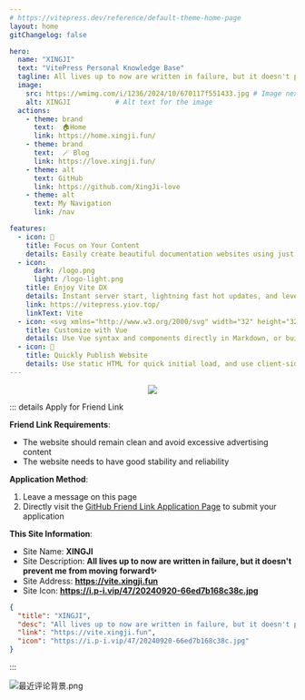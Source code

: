 ```yaml
---
# https://vitepress.dev/reference/default-theme-home-page
layout: home
gitChangelog: false

hero:
  name: "XINGJI"
  text: "VitePress Personal Knowledge Base"
  tagline: All lives up to now are written in failure, but it doesn't prevent me from moving forward✨
  image:
    src: https://wmimg.com/i/1236/2024/10/670117f551433.jpg # Image next to the text and tagline area
    alt: XINGJI           # Alt text for the image
  actions:
    - theme: brand
      text:  🏠Home
      link: https://home.xingji.fun/
    - theme: brand
      text:  🪄 Blog
      link: https://love.xingji.fun/
    - theme: alt
      text: GitHub
      link: https://github.com/XingJi-love
    - theme: alt
      text: My Navigation
      link: /nav

features:
  - icon: 📝
    title: Focus on Your Content
    details: Easily create beautiful documentation websites using just Markdown
  - icon: 
      dark: /logo.png
      light: /logo-light.png
    title: Enjoy Vite DX
    details: Instant server start, lightning fast hot updates, and leverage Vite ecosystem plugins.
    link: https://vitepress.yiov.top/
    linkText: Vite
  - icon: <svg xmlns="http://www.w3.org/2000/svg" width="32" height="32"><path fill="#41b883" d="M24.4 3.925H30l-14 24.15L2 3.925h10.71l3.29 5.6 3.22-5.6Z"/><path fill="#41b883" d="m2 3.925 14 24.15 14-24.15h-5.6L16 18.415 7.53 3.925Z"/><path fill="#35495e" d="M7.53 3.925 16 18.485l8.4-14.56h-5.18L16 9.525l-3.29-5.6Z"/></svg>
    title: Customize with Vue
    details: Use Vue syntax and components directly in Markdown, or build custom themes with Vue
  - icon: 🚀
    title: Quickly Publish Website
    details: Use static HTML for quick initial load, and use client-side routing for quick post-navigation load
---
```


<!-- index.md -->
<HomeUnderline />

<!-- index.md -->
<DataPanel />

<!-- index.md -->
<confetti />

<p align="center">
<img src="https://readme-typing-svg.demolab.com?font=Orbitron&size=25&pause=1000&center=true&vCenter=true&random=false&width=600&lines=Welcome+to+my+VitePress+Blog+page!;I+am+XINGJI+obsessed+with+programming!" />
</p>

<!-- index.md -->
<FriendsLinks />


::: details Apply for Friend Link

**Friend Link Requirements**:

- The website should remain clean and avoid excessive advertising content
- The website needs to have good stability and reliability

**Application Method**:

1. Leave a message on this page
2. Directly visit the [GitHub Friend Link Application Page](https://github.com/XingJi-love/Blog-VitePress/issues/2) to submit your application

**This Site Information**:

- Site Name: **XINGJI**
- Site Description: **All lives up to now are written in failure, but it doesn't prevent me from moving forward✨**
- Site Address: **<https://vite.xingji.fun>**
- Site Icon: **<https://i.p-i.vip/47/20240920-66ed7b168c38c.jpg>**

```json
{
  "title": "XINGJI",
  "desc": "All lives up to now are written in failure, but it doesn't prevent me from moving forward✨",
  "link": "https://vite.xingji.fun",
  "icon": "https://i.p-i.vip/47/20240920-66ed7b168c38c.jpg"
}
```
:::

<Linkcard url="https://yiov.top/computer/markdown.html" title="Simple Usage of Markdown" description="https://yiov.top/computer/markdown.html" logo="https://i.p-i.vip/47/20250105-6779fe143ce45.png"/>


![最近评论背景.png](https://i.p-i.vip/47/20241108-672d9051e725c.png)